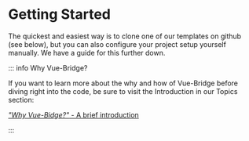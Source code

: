 # Getting Started

The quickest and easiest way is to clone one of our templates on github (see below), but you can also configure your project setup yourself manually. We have a guide for this further down.

::: info Why Vue-Bridge?

If you want to learn more about the why and how of Vue-Bridge before diving right into the code, be sure to visit the Introduction in our Topics section:

[_"Why Vue-Bidge?"_ - A brief introduction](../topics/introduction.md)

:::


